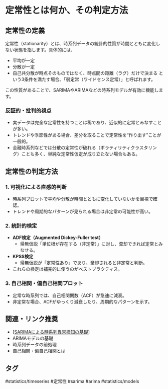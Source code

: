 # 定常性とは何か、その判定方法

## 定常性の定義
定常性（stationarity）とは、時系列データの統計的性質が時間とともに変化しない状態を指します。具体的には、
- 平均が一定
- 分散が一定
- 自己共分散が時点そのものではなく、時点間の距離（ラグ）だけで決まる
という3条件を満たす場合、「弱定常（ワイドセンス定常）」と呼ばれます。

この性質があることで、SARIMAやARIMAなどの時系列モデルが有効に機能します。

### 反証的・批判的視点
- 実データは完全な定常性を持つことは稀であり、近似的に定常とみなすことが多い。
- トレンドや季節性がある場合、差分を取ることで定常性を“作り出す”ことが一般的。
- 金融時系列などでは分散の定常性が破れる（ボラティリティクラスタリング）ことも多く、単純な定常性仮定が成り立たない場合もある。

## 定常性の判定方法

### 1. 可視化による直感的判断
- 時系列プロットで平均や分散が時間とともに変化していないかを目視で確認。
- トレンドや周期的なパターンが見られる場合は非定常の可能性が高い。

### 2. 統計的検定
- **ADF検定（Augmented Dickey-Fuller test）**
  - 帰無仮説「単位根が存在する（非定常）」に対し、棄却できれば定常とみなせる。
- **KPSS検定**
  - 帰無仮説が「定常性あり」であり、棄却されると非定常と判断。
- これらの検定は補完的に使うのがベストプラクティス。

### 3. 自己相関・偏自己相関プロット
- 定常な時系列では、自己相関関数（ACF）が急速に減衰。
- 非定常な場合、ACFがゆっくり減衰したり、周期的なパターンを示す。

## 関連・リンク推奨
- [[SARIMAによる時系列異常検知の基礎]]
- ARIMAモデルの基礎
- 時系列データの前処理
- 自己相関・偏自己相関とは

## タグ
#statistics/timeseries #定常性 #sarima #arima #statistics/models


[//begin]: # "Autogenerated link references for markdown compatibility"
[SARIMAによる時系列異常検知の基礎]: SARIMA%E3%81%AB%E3%82%88%E3%82%8B%E6%99%82%E7%B3%BB%E5%88%97%E7%95%B0%E5%B8%B8%E6%A4%9C%E7%9F%A5%E3%81%AE%E5%9F%BA%E7%A4%8E.md "SARIMAによる時系列異常検知の基礎"
[//end]: # "Autogenerated link references"
